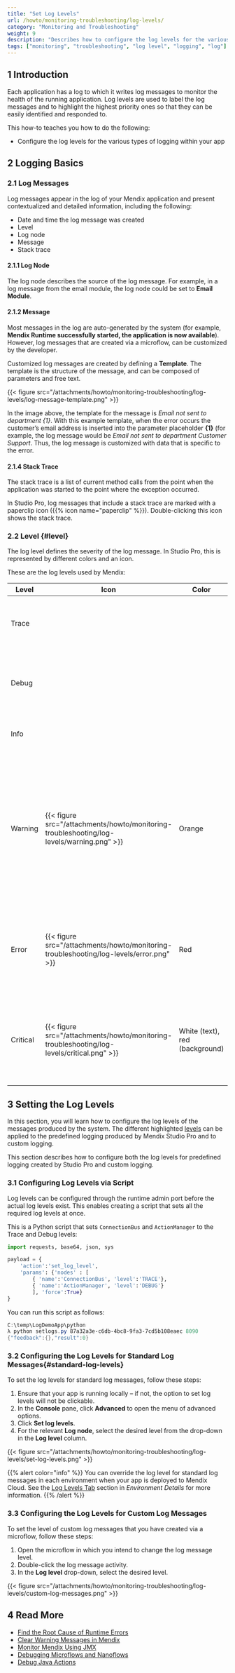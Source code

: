 ```yaml
---
title: "Set Log Levels"
url: /howto/monitoring-troubleshooting/log-levels/
category: "Monitoring and Troubleshooting"
weight: 9
description: "Describes how to configure the log levels for the various occurrence of logging within your app."
tags: ["monitoring", "troubleshooting", "log level", "logging", "log"]
---
```


## 1 Introduction

Each application has a log to which it writes log messages to monitor the health of the running application. Log levels are used to label the log messages and to highlight the highest priority ones so that they can be easily identified and responded to.

This how-to teaches you how to do the following:

* Configure the log levels for the various types of logging within your app

## 2 Logging Basics

### 2.1 Log Messages

Log messages appear in the log of your Mendix application and present contextualized and detailed information, including the following:

* Date and time the log message was created
* Level
* Log node
* Message
* Stack trace

#### 2.1.1 Log Node

The log node describes the source of the log message. For example, in a log message from the email module, the log node could be set to **Email Module**.

#### 2.1.2 Message

Most messages in the log are auto-generated by the system (for example, **Mendix Runtime successfully started, the application is now available**). However, log messages that are created via a microflow, can be customized by the developer.

Customized log messages are created by defining a **Template**. The template is the structure of the message, and can be composed of parameters and free text.

{{< figure src="/attachments/howto/monitoring-troubleshooting/log-levels/log-message-template.png" >}}

In the image above, the template for the message is *Email not sent to department {1}*. With this example template, when the error occurs the customer’s email address is inserted into the parameter placeholder **{1}** (for example, the log message would be *Email not sent to department Customer Support*. Thus, the log message is customized with data that is specific to the error.

#### 2.1.4 Stack Trace

The stack trace is a list of current method calls from the point when the application was started to the point where the exception occurred. 

In Studio Pro, log messages that include a stack trace are marked with a paperclip icon ({{% icon name="paperclip" %}}). Double-clicking this icon shows the stack trace.

### 2.2 Level {#level}

The log level defines the severity of the log message. In Studio Pro, this is represented by different colors and an icon. 

These are the log levels used by Mendix: 

| Level | Icon | Color | Description
| --- | --- | --- | --- |
| Trace | | | More detailed information. These are only written to logs. |
| Debug | | | Detailed information, typically of interest only when diagnosing problems. |
| Info  | | | Confirmation that things are working as expected. |
| Warning | {{< figure src="/attachments/howto/monitoring-troubleshooting/log-levels/warning.png" >}} | Orange | Indicates that something unexpected happened or that there is some problem in the near future (for example, "disk space low"). The application is still working as expected. |
| Error | {{< figure src="/attachments/howto/monitoring-troubleshooting/log-levels/error.png" >}} | Red | Due to a more serious problem, the application has not been able to perform some function. |
| Critical | {{< figure src="/attachments/howto/monitoring-troubleshooting/log-levels/critical.png" >}} | White (text), red (background) | A serious error has occurred, indicating that the application itself may be unable to continue running. |

## 3 Setting the Log Levels

In this section, you will learn how to configure the log levels of the messages produced by the system. The different highlighted [levels](#level) can be applied to the predefined logging produced by Mendix Studio Pro and to custom logging. 

This section describes how to configure both the log levels for predefined logging created by Studio Pro and custom logging.

### 3.1 Configuring Log Levels via Script

Log levels can be configured through the runtime admin port before the actual log levels exist. This enables creating a script that sets all the required log levels at once.

This is a Python script that sets `ConnectionBus` and `ActionManager` to the Trace and Debug levels:

```py
import requests, base64, json, sys

payload = {
    'action':'set_log_level',
    'params': {'nodes' : [
        { 'name':'ConnectionBus', 'level':'TRACE'},
        { 'name':'ActionManager', 'level':'DEBUG'}
        ], 'force':True}
}
```

You can run this script as follows:

```powershell
C:\temp\LogDemoApp\python
λ python setlogs.py 87a32a3e-c6db-4bc8-9fa3-7cd5b108eaec 8090
{"feedback":{},"result":0}
```

### 3.2 Configuring the Log Levels for Standard Log Messages{#standard-log-levels}

To set the log levels for standard log messages, follow these steps:

1. Ensure that your app is running locally – if not, the option to set log levels will not be clickable.
2. In the **Console** pane, click **Advanced** to open the menu of advanced options.
3. Click **Set log levels**.
4. For the relevant **Log node**, select the desired level from the drop-down in the **Log level** column.

{{< figure src="/attachments/howto/monitoring-troubleshooting/log-levels/set-log-levels.png" >}}

{{% alert color="info" %}}
You can override the log level for standard log messages in each environment when your app is deployed to Mendix Cloud. See the [Log Levels Tab](/developerportal/deploy/environments-details/#log-levels) section in *Environment Details* for more information.
{{% /alert %}}

### 3.3 Configuring the Log Levels for Custom Log Messages

To set the level of custom log messages that you have created via a microflow, follow these steps:

1. Open the microflow in which you intend to change the log message level.
2. Double-click the log message activity.
3. In the **Log level** drop-down, select the desired level.

{{< figure src="/attachments/howto/monitoring-troubleshooting/log-levels/custom-log-messages.png" >}}

## 4 Read More

* [Find the Root Cause of Runtime Errors](/howto/monitoring-troubleshooting/finding-the-root-cause-of-runtime-errors/)
* [Clear Warning Messages in Mendix](/howto/monitoring-troubleshooting/clear-warning-messages/)
* [Monitor Mendix Using JMX](/howto/monitoring-troubleshooting/monitoring-mendix-using-jmx/)
* [Debugging Microflows and Nanoflows](/refguide/debug-microflows-and-nanoflows/)
* [Debug Java Actions](/howto/monitoring-troubleshooting/debug-java-actions/)
